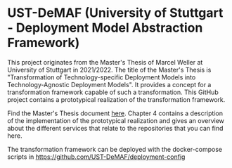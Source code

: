 # UST-DeMAF (University of Stuttgart - Deployment Model Abstraction Framework)

This project originates from the Master's Thesis of Marcel Weller at University of Stuttgart in 2021/2022.
The title of the Master's Thesis is "Transformation of Technology-specific Deployment Models into Technology-Agnostic Deployment Models".
It provides a concept for a transformation framework capable of such a transformation.
This GitHub project contains a prototypical realization of the transformation framework.

Find the Master's Thesis document [here](https://github.com/UST-TAD/.github/blob/main/main-english.pdf).
Chapter 4 contains a description of the implementation of the prototypical realization and gives an overview about the different services that relate to the repositories that you can find here.

The transformation framework can be deployed with the docker-compose scripts in https://github.com/UST-DeMAF/deployment-config
